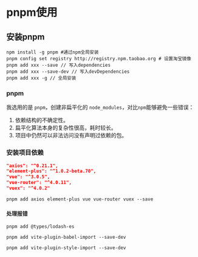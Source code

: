 # pnpm使用

## 安装pnpm

```shell
npm install -g pnpm #通过npm全局安装
pnpm config set registry http://registry.npm.taobao.org # 设置淘宝镜像
pnpm add xxx --save // 写入dependencies
pnpm add xxx --save-dev // 写入devDependencies
pnpm add xxx -g // 全局安装
```

### pnpm

我选用的是 `pnpm`，创建非扁平化的 `node_modules`，对比`npm`能够避免一些错误：

1. 依赖结构的不确定性。
2. 扁平化算法本身的复杂性很高，耗时较长。
3. 项目中仍然可以非法访问没有声明过依赖的包。

### 安装项目依赖

```json
"axios": "^0.21.1",
"element-plus": "^1.0.2-beta.70",
"vue": "^3.0.5",
"vue-router": "^4.0.11",
"vuex": "^4.0.2"
```

```shell
pnpm add axios element-plus vue vue-router vuex --save
```

#### 处理报错

```shell
pnpm add @types/lodash-es

pnpm add vite-plugin-babel-import --save-dev

pnpm add vite-plugin-style-import --save-dev
```